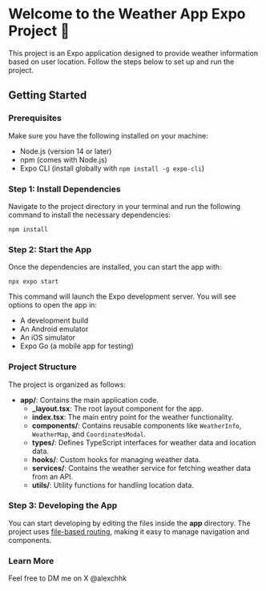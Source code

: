 # Welcome to the Weather App Expo Project 👋

This project is an Expo application designed to provide weather information based on user location. Follow the steps below to set up and run the project.

## Getting Started

### Prerequisites

Make sure you have the following installed on your machine:

- Node.js (version 14 or later)
- npm (comes with Node.js)
- Expo CLI (install globally with `npm install -g expo-cli`)

### Step 1: Install Dependencies

Navigate to the project directory in your terminal and run the following command to install the necessary dependencies:

```
npm install
```

### Step 2: Start the App

Once the dependencies are installed, you can start the app with:

```
npx expo start
```

This command will launch the Expo development server. You will see options to open the app in:

- A development build
- An Android emulator
- An iOS simulator
- Expo Go (a mobile app for testing)

### Project Structure

The project is organized as follows:

- **app/**: Contains the main application code.
  - **_layout.tsx**: The root layout component for the app.
  - **index.tsx**: The main entry point for the weather functionality.
  - **components/**: Contains reusable components like `WeatherInfo`, `WeatherMap`, and `CoordinatesModal`.
  - **types/**: Defines TypeScript interfaces for weather data and location data.
  - **hooks/**: Custom hooks for managing weather data.
  - **services/**: Contains the weather service for fetching weather data from an API.
  - **utils/**: Utility functions for handling location data.

### Step 3: Developing the App

You can start developing by editing the files inside the **app** directory. The project uses [file-based routing](https://docs.expo.dev/router/introduction), making it easy to manage navigation and components.

### Learn More

Feel free to DM me on X @alexchhk